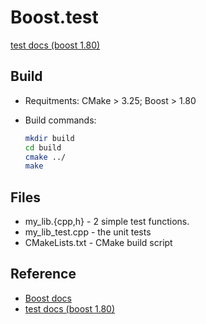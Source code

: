 # Boost.test

[test docs (boost 1.80)](https://www.boost.org/doc/libs/1_80_0/libs/test/doc/html/index.html)

## Build

- Requitments: CMake > 3.25; Boost > 1.80  
- Build commands:

    ```bash
    mkdir build
    cd build
    cmake ../
    make
    ```

## Files

- my_lib.{cpp,h} - 2 simple test functions.
- my_lib_test.cpp - the unit tests
- CMakeLists.txt - CMake build script

## Reference

- [Boost docs](https://www.boost.org/doc/)
- [test docs (boost 1.80)](https://www.boost.org/doc/libs/1_80_0/libs/test/doc/html/index.html)
